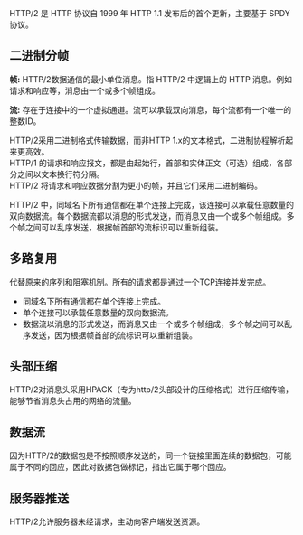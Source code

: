 HTTP/2 是 HTTP 协议自 1999 年 HTTP 1.1 发布后的首个更新，主要基于 SPDY 协议。

## 二进制分帧
**帧:** HTTP/2数据通信的最小单位消息。指 HTTP/2 中逻辑上的 HTTP 消息。例如请求和响应等，消息由一个或多个帧组成。  

**流:** 存在于连接中的一个虚拟通道。流可以承载双向消息，每个流都有一个唯一的整数ID。

HTTP/2采用二进制格式传输数据，而非HTTP 1.x的文本格式，二进制协程解析起来更高效。  
HTTP/1 的请求和响应报文，都是由起始行，首部和实体正文（可选）组成，各部分之间以文本换行符分隔。  
HTTP/2 将请求和响应数据分割为更小的帧，并且它们采用二进制编码。

HTTP/2 中，同域名下所有通信都在单个连接上完成，该连接可以承载任意数量的双向数据流。每个数据流都以消息的形式发送，而消息又由一个或多个帧组成。多个帧之间可以乱序发送，根据帧首部的流标识可以重新组装。

## 多路复用
代替原来的序列和阻塞机制。所有的请求都是通过一个TCP连接并发完成。

- 同域名下所有通信都在单个连接上完成。
- 单个连接可以承载任意数量的双向数据流。
- 数据流以消息的形式发送，而消息又由一个或多个帧组成，多个帧之间可以乱序发送，因为根据帧首部的流标识可以重新组装。

## 头部压缩
HTTP/2对消息头采用HPACK（专为http/2头部设计的压缩格式）进行压缩传输，能够节省消息头占用的网络的流量。

## 数据流  
因为HTTP/2的数据包是不按照顺序发送的，同一个链接里面连续的数据包，可能属于不同的回应，因此对数据包做标记，指出它属于哪个回应。

## 服务器推送
HTTP/2允许服务器未经请求，主动向客户端发送资源。
